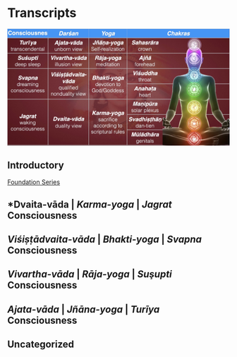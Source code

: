 # Transcripts

![4x4 Consciousness Matrix](art/4x4matrix.JPG)

## Introductory

  [Foundation Series](foundation/index.md)


## *Dvaita-vāda | *Karma-yoga* | *Jagrat* Consciousness


## *Viśiṣṭādvaita-vāda* | *Bhakti-yoga* | *Svapna* Consciousness


## *Vivartha-vāda* | *Rāja-yoga* | *Suşupti* Consciousness


## *Ajata-vāda* | *Jñāna-yoga* | *Turīya* Consciousness


## Uncategorized


